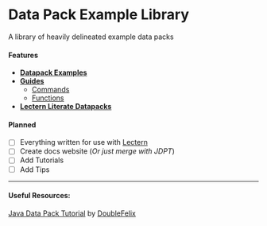 # Data Pack Example Library
 A library of heavily delineated example data packs

#### Features

 - **[Datapack Examples](datapacks)**
 - **[Guides](guides)**
    - [Commands](guides/commands)
    - [Functions](guides/functions)
 - **[Lectern Literate Datapacks](lectern)**
#### Planned
 - [ ] Everything written for use with [Lectern](https://github.com/mcbeet/lectern)
 - [ ] Create docs website (*Or just merge with JDPT*)
 - [ ] Add Tutorials
 - [ ] Add Tips

---
#### Useful Resources:
 [Java Data Pack Tutorial](https://doublef3lix.github.io/Java-Data-Pack-Tutorial/) by [DoubleFelix](https://github.com/DoubleF3lix)